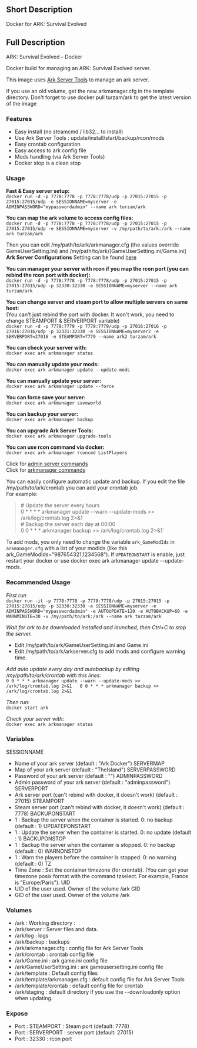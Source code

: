 ## Short Description

Docker for ARK: Survival Evolved

## Full Description

ARK: Survival Evolved - Docker

Docker build for managing an ARK: Survival Evolved server.

This image uses [Ark Server Tools](https://github.com/FezVrasta/ark-server-tools) to manage an ark server.

If you use an old volume, get the new arkmanager.cfg in the template directory. Don't forget to use docker pull turzam/ark to get the latest version of the image

### Features
* Easy install (no steamcmd / lib32... to install)
* Use Ark Server Tools : update/install/start/backup/rcon/mods
* Easy crontab configuration
* Easy access to ark config file
* Mods handling (via Ark Server Tools)
* Docker stop is a clean stop

### Usage
**Fast & Easy server setup:**  
`docker run -d -p 7778:7778 -p 7778:7778/udp -p 27015:27015 -p 27015:27015/udp -e SESSIONNAME=myserver -e ADMINPASSWORD="mypasswordadmin" --name ark turzam/ark`

**You can map the ark volume to access config files:**  
`docker run -d -p 7778:7778 -p 7778:7778/udp -p 27015:27015 -p 27015:27015/udp -e SESSIONNAME=myserver -v /my/path/to/ark:/ark --name ark turzam/ark`

Then you can edit /my/path/to/ark/arkmanager.cfg (the values override GameUserSetting.ini) and /my/path/to/ark/[GameUserSetting.ini/Game.ini] **Ark Server Configurations** Setting can be found [here](https://ark.gamepedia.com/Server_Configuration)

**You can manager your server with rcon if you map the rcon port (you can rebind the rcon port with docker):**  
`docker run -d -p 7778:7778 -p 7778:7778/udp -p 27015:27015 -p 27015:27015/udp -p 32330:32330 -e SESSIONNAME=myserver --name ark turzam/ark`

**You can change server and steam port to allow multiple servers on same host:**  
(You can't just rebind the port with docker. It won't work, you need to change STEAMPORT & SERVERPORT variable)  
`docker run -d -p 7779:7779 -p 7779:7779/udp -p 27016:27016 -p 27016:27016/udp -p 32331:32330 -e SESSIONNAME=myserver2 -e SERVERPORT=27016 -e STEAMPORT=7779 --name ark2 turzam/ark`

**You can check your server with:**  
`docker exec ark arkmanager status`

**You can manually update your mods:**  
`docker exec ark arkmanager update --update-mods`

**You can manually update your server:**    
`docker exec ark arkmanager update --force`

**You can force save your server:**  
`docker exec ark arkmanager saveworld`

**You can backup your server:**  
`docker exec ark arkmanager backup`

**You can upgrade Ark Server Tools:**  
`docker exec ark arkmanager upgrade-tools`

**You can use rcon command via docker:**  
`docker exec ark arkmanager rconcmd ListPlayers`  

Click for [admin server commands](http://steamcommunity.com/sharedfiles/filedetails/?id=454529617&searchtext=admin)  
Click for [arkmanager commands](https://github.com/FezVrasta/ark-server-tools)

You can easily configure automatic update and backup.  If you edit the file /my/path/to/ark/crontab you can add your crontab job.  
For example:  
> \# Update the server every hours  
> 0 * * * * arkmanager update --warn --update-mods >> /ark/log/crontab.log 2>&1  
> \# Backup the server each day at 00:00  
> 0 0 * * * arkmanager backup >> /ark/log/crontab.log 2>&1`

To add mods, you only need to change the variable `ark_GameModIds` in `arkmanager.cfg` with a list of your modIds (like this ark_GameModIds="987654321,1234568"). If `UPDATEONSTART` is enable, just restart your docker or use docker exec ark arkmanager update --update-mods.

### Recommended Usage

*First run*  
`docker run -it -p 7778:7778 -p 7778:7778/udp -p 27015:27015 -p 27015:27015/udp -p 32330:32330 -e SESSIONNAME=myserver -e ADMINPASSWORD="mypasswordadmin" -e AUTOUPDATE=120 -e AUTOBACKUP=60 -e WARNMINUTE=30 -v /my/path/to/ark:/ark --name ark turzam/ark`

*Wait for ark to be downloaded installed and launched, then Ctrl+C to stop the server.*  
* Edit /my/path/to/ark/GameUserSetting.ini and Game.ini
* Edit /my/path/to/ark/arkserver.cfg to add mods and configure warning time.

*Add auto update every day and autobackup by editing /my/path/to/ark/crontab with this lines:*  
`0 0 * * * arkmanager update --warn --update-mods >> /ark/log/crontab.log 2>&1  
0 0 * * * arkmanager backup >> /ark/log/crontab.log 2>&1`

*Then run:*  
`docker start ark`

*Check your server with:*  
`docker exec ark arkmanager status`

### Variables

SESSIONNAME
* Name of your ark server (default : "Ark Docker")
SERVERMAP  
* Map of your ark server (default : "TheIsland")
SERVERPASSWORD  
* Password of your ark server (default : "")
ADMINPASSWORD  
* Admin password of your ark server (default : "adminpassword")
SERVERPORT  
* Ark server port (can't rebind with docker, it doesn't work) (default : 27015)
STEAMPORT  
* Steam server port (can't rebind with docker, it doesn't work) (default : 7778)
BACKUPONSTART  
* 1 : Backup the server when the container is started. 0: no backup (default : 1)
UPDATEPONSTART  
* 1 : Update the server when the container is started. 0: no update (default : 1)
BACKUPONSTOP  
* 1 : Backup the server when the container is stopped. 0: no backup (default : 0)
WARNONSTOP  
* 1 : Warn the players before the container is stopped. 0: no warning (default : 0)
TZ  
* Time Zone : Set the container timezone (for crontab). (You can get your timezone posix format with the command tzselect. For example, France is "Europe/Paris").
UID  
* UID of the user used. Owner of the volume /ark
GID  
* GID of the user used. Owner of the volume /ark

### Volumes
* /ark : Working directory :  
* /ark/server : Server files and data.  
* /ark/log : logs  
* /ark/backup : backups  
* /ark/arkmanager.cfg : config file for Ark Server Tools  
* /ark/crontab : crontab config file  
* /ark/Game.ini : ark game.ini config file  
* /ark/GameUserSetting.ini : ark gameusersetting.ini config file  
* /ark/template : Default config files  
* /ark/template/arkmanager.cfg : default config file for Ark Server Tools  
* /ark/template/crontab : default config file for crontab  
* /ark/staging : default directory if you use the --downloadonly option when updating.  

### Expose  
* Port : STEAMPORT : Steam port (default: 7778)  
* Port : SERVERPORT : server port (default: 27015)  
* Port : 32330 : rcon port  
